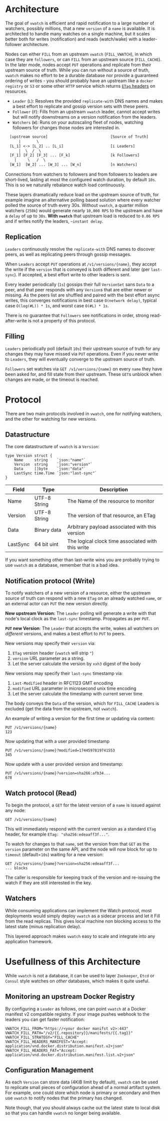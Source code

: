 # Architecture
The goal of `vwatch` is efficient and rapid notification to a large number of
watchers, possibly millions, that a new `version` of a `name` is available.
It is architected to handle many watches on a single machine, but it
scales better both for writes (notification) and reads (watch/wake) with a
leader-follower architecture.

Nodes can either `FILL` from an upstream `vwatch` (`FILL_VWATCH`), in which
case they are `followers`, or can `FILL` from an upstream source (`FILL_CACHE`).
In the later mode, nodes accept `PUT` operations and replicate from their
upstream source of truth. While you can run without a source of truth,
`vwatch` makes no effort to be a durable database nor provide a guaranteed
ordering of writes - you should probably have an upstream like a
`docker registry` or `S3` or some other `HTTP` service which returns
[`ETag` headers](https://en.wikipedia.org/wiki/HTTP_ETag) on resources.

* `Leader` (`L`): Resolves the provided `replicate-with` DNS names and makes a
  best effort to replicate and gossip version sets with these peers.
* `Follower` (`F`): Fills from an upstream `vwatch` leader, cannot accept
  writes but will notify downstreams on a version notification from the
  leaders.
* `Watchers` (`W`): Runs on your autoscaling fleet of nodes, watching followers
  for changes those nodes are interested in.

```txt
  [upstream source]                            [Source of Truth]
      |       \
  [L_1] <-> [L_2] .. [L_i]                     [i Leaders]
      |  \  /  \
  [F_1] [F_2] [F_3] ... [F_k]                  [k Followers]
    |     \   /  \
  [W_1]  [W_2] ... [W_3] ... [W_n]             [n Watchers]
```
Connections from watchers to followers and from followers to leaders are
short-lived, lasting at most the configured watch duration, by default `10s`.
This is so we naturally rebalance watch load continuously.

These layers dramatically reduce load on the upstream source of truth, for
example imagine an alternative polling based solution where every watcher
polled the source of truth every 30s. Without `vwatch`, a quarter million
watchers (`250k`) would generate nearly `10,000 RPS` to the upstream
and have a `delay` of up to `30s`. **With `vwatch`** that upstream load is
reduced to `0.06 RPS` and if writes notify the leaders, `~instant delay`.

## Replication
`Leaders` continuously resolve the `replicate-with` DNS names to discover
peers, as well as replicating peers through gossip messages.

When `Leaders` accept `PUT` operations at `/v1/versions/{name}`, they accept
the write if the `version` that is conveyed is both different and later
(per `last-sync`). If accepted, a best effort write to other leaders is sent.

Every leader periodically (`1s`) gossips their full `VersionSet` sans `Data` to
a peer, and that peer responds with any `Version`s that are either newer
or missing. As the peers list are shuffled and paired with the best effort async
writes, this converges notifications in best case `O(network delay)`,
typical case `O(log(#L)) * 1s`, and worst case `O(#L) * 1s`.

There is no guarantee that `Followers` see notifications in order, strong
read-after-write is not a property of this protocol.

## Filling
`Leaders` periodically poll (default `10s`)  their upstream source of truth
for any changes they may have missed via `PUT` operations. Even if you never
write to `Leaders`, they will eventually converge to the upstream source of
truth.

`Followers` set watches via `GET /v1/versions/{name}` on every `name` they
have been asked for, and fill state from their upstream. These `GET`s unblock
when changes are made, or the timeout is reached.

# Protocol
There are two main protocols involved in `vwatch`, one for notifying watchers,
and the other for watching for new versions.

## Datastructure
The core datastructure of `vwatch` is a `Version`:
```golang
type Version struct {
	Name     string    `json:"name"`
	Version  string    `json:"version"`
	Data     []byte    `json:"data"`
	LastSync time.Time `json:"last-sync"`
}
```

| Field | Type | Description |
| ----- | ---- | ----------- |
| Name  | UTF-8 String | The Name of the resource to monitor |
| Version | UTF-8 String | The version of that resource, an ETag |
| Data    | Binary data  | Arbitrary payload associated with this version |
| LastSync | 64 bit uint | The logical clock time associated with this write |

If you want something other than last-write wins you are probably trying to use
`vwatch` as a database, remember that is a bad idea.

## Notification protocol (Write)
To notify watchers of a new version of a resource, either the upstream source
of truth can respond with a new `ETag` on an already watched `name`, or an
external actor can `PUT` the new version directly.

**New upstream Version:** The `Leader` polling will generate a write with that
   node's local clock as the `last-sync` timestamp. Propagates as per `PUT`.

**`PUT` new Version**: The `Leader` that accepts the write, wakes all watchers
   on _different_ versions, and makes a best effort to `PUT` to peers.

New versions may specify their `version` via:
1. `ETag` version header (`vwatch` will strip `"`)
1. `version` URL parameter as a string.
2. Let the server calculate the version by `xxh3` digest of the body

New versions may specify their `last-sync` timestamp via:
1. `Last-Modified` header in RFC1123 GMT encoding
2. `modified` URL parameter in microsecond unix time encoding
3. Let the server calculate the timestamp with current server time

The body conveys the `Data` of the version, which for `FILL_CACHE` Leaders
is excluded (get the data from the upstream, not `vwatch`).

An example of writing a version for the first time or updating via content:
```
PUT /v1/versions/{name}
123
```

Now updating that with a user provided timestamp
```
PUT /v1/versions/{name}?modified=1744597819741553
345
```
Now update with a user provided version and timestamp:
```
PUT /v1/versions/{name}?version=sha266:afb34...
678
```

## Watch protocol (Read)
To begin the protocol, a `GET` for the latest version of a `name` is issued
against any node:
```
GET /v1/versions/{name}
```

This will immediately respond with the current version as a standard `ETag`
header, for example `ETag: "sha256:edeaaff3f..."`.

To watch for changes to that `name`, set the version from that `GET` as the
`version` parameter on the same API, and the node will now block for up to
`timeout` (default=`10s`) waiting for a new version:
```
GET /v1/versions/{name}?version=sha256:edeaaff3f...
... blocks
```

The caller is responsible for keeping track of the version and re-issuing the
watch if they are still interested in the key.

## Watchers
While consuming applications can implement the Watch protocol, most deployments
would simply deploy `vwatch` as a sidecar process and let it Fill from the
read replicas. This gives local machine non blocking access to the latest
state (minus replication delay).

This layered approach makes `vwatch` easy to scale and integrate into any
application framework.

# Usefullness of this Architecture
While `vwatch` is not a database, it can be used to layer `Zookeeper`, `Etcd`
or `Consul` style watches on _other_ databases, which makes it quite useful.

## Monitoring an upstream Docker Registry
By configuring a `Leader` as follows, one can point `vwatch` at a Docker
manifest v2 compatible registry. If your image pushes webhook to the leaders
you can get faster notification:

```
VWATCH_FILL_FROM="https://<your docker manifst v2>:443"
VWATCH_FILL_PATH="/v2/{{.repository}}/manifests/{{.tag}}"
VWATCH_FILL_STRATEGY="FILL_CACHE"
VWATCH_FILL_HEADERS_MANIFEST="Accept: application/vnd.docker.distribution.manifest.v2+json"
VWATCH_FILL_HEADERS_FAT="Accept: application/vnd.docker.distribution.manifest.list.v2+json"
```

## Configuration Management
As each `Version` can store data (4KiB limit by default), `vwatch` can be used
to replicate small pieces of configuration ahead of a normal artifact system.
For example, one could store which node is primary or secondary and then use
`vwatch` to notify nodes that the primary has changed.

Note though, that you should always cache out the latest state to local disk
so that you can handle `vwatch` no longer being available.